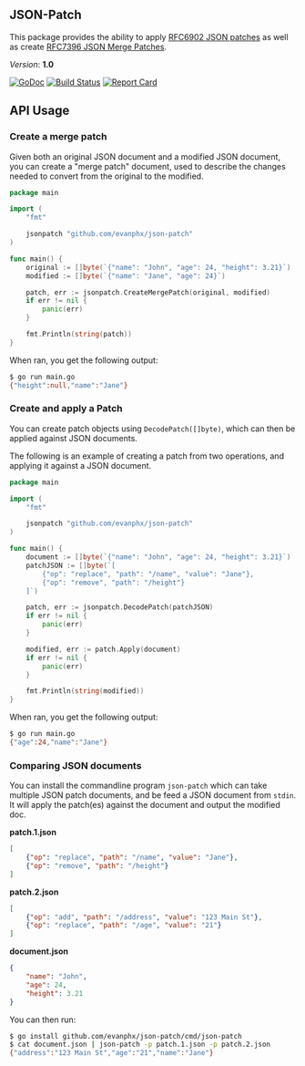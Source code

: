 ## JSON-Patch

This package provides the ability to apply [RFC6902 JSON patches](http://tools.ietf.org/html/rfc6902) 
as well as create [RFC7396 JSON Merge Patches](https://tools.ietf.org/html/rfc7396).

*Version*: **1.0**

[![GoDoc](https://godoc.org/github.com/evanphx/json-patch?status.svg)](http://godoc.org/github.com/evanphx/json-patch)
[![Build Status](https://travis-ci.org/evanphx/json-patch.svg?branch=master)](https://travis-ci.org/evanphx/json-patch)
[![Report Card](https://goreportcard.com/badge/github.com/evanphx/json-patch)](https://goreportcard.com/report/github.com/evanphx/json-patch)

## API Usage
### Create a merge patch
Given both an original JSON document and a modified JSON document, you can create
a "merge patch" document, used to describe the changes needed to convert from the
original to the modified.

```go
package main

import (
	"fmt"

	jsonpatch "github.com/evanphx/json-patch"
)

func main() {
	original := []byte(`{"name": "John", "age": 24, "height": 3.21}`)
	modified := []byte(`{"name": "Jane", "age": 24}`)

	patch, err := jsonpatch.CreateMergePatch(original, modified)
	if err != nil {
		panic(err)
	}

	fmt.Println(string(patch))
}
```

When ran, you get the following output:

```bash
$ go run main.go
{"height":null,"name":"Jane"}
```

### Create and apply a Patch
You can create patch objects using `DecodePatch([]byte)`, which can then 
be applied against JSON documents.

The following is an example of creating a patch from two operations, and
applying it against a JSON document.

```go
package main

import (
	"fmt"

	jsonpatch "github.com/evanphx/json-patch"
)

func main() {
	document := []byte(`{"name": "John", "age": 24, "height": 3.21}`)
	patchJSON := []byte(`[
		{"op": "replace", "path": "/name", "value": "Jane"},
		{"op": "remove", "path": "/height"}
	]`)

	patch, err := jsonpatch.DecodePatch(patchJSON)
	if err != nil {
		panic(err)
	}

	modified, err := patch.Apply(document)
	if err != nil {
		panic(err)
	}

	fmt.Println(string(modified))
}
```

When ran, you get the following output:

```bash
$ go run main.go
{"age":24,"name":"Jane"}
```

### Comparing JSON documents
You can install the commandline program `json-patch` which can take multiple 
JSON patch documents, and be feed a JSON document from `stdin`. It will 
apply the patch(es) against the document and output the modified doc.

**patch.1.json**
```json
[
    {"op": "replace", "path": "/name", "value": "Jane"},
    {"op": "remove", "path": "/height"}
]
```

**patch.2.json**
```json
[
    {"op": "add", "path": "/address", "value": "123 Main St"},
    {"op": "replace", "path": "/age", "value": "21"}
]
```

**document.json**
```json
{
    "name": "John",
    "age": 24,
    "height": 3.21
}
```

You can then run:

```bash
$ go install github.com/evanphx/json-patch/cmd/json-patch
$ cat document.json | json-patch -p patch.1.json -p patch.2.json
{"address":"123 Main St","age":"21","name":"Jane"}
```
